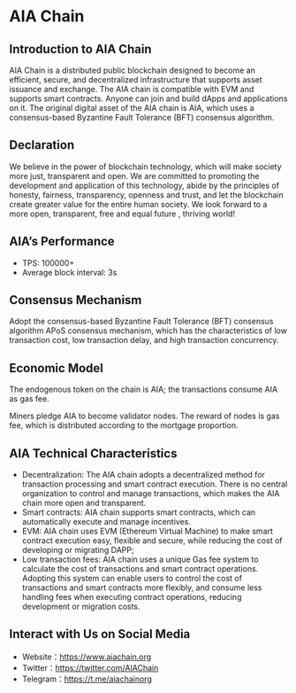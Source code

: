 # AIA Chain

## Introduction to AIA Chain
AIA Chain is a distributed public blockchain designed to become an efficient, secure, and decentralized infrastructure that supports asset issuance and exchange. The AIA chain is compatible with EVM and supports smart contracts. Anyone can join and build dApps and applications on it. The original digital asset of the AIA chain is AIA, which uses a consensus-based Byzantine Fault Tolerance (BFT) consensus algorithm.

## Declaration
We believe in the power of blockchain technology, which will make society more just, transparent and open. We are committed to promoting the development and application of this technology, abide by the principles of honesty, fairness, transparency, openness and trust, and let the blockchain create greater value for the entire human society. We look forward to a more open, transparent, free and equal future , thriving world!

## AIA’s Performance
- TPS: 100000+
- Average block interval: 3s

## Consensus Mechanism
Adopt the consensus-based Byzantine Fault Tolerance (BFT) consensus algorithm APoS consensus mechanism, which has the characteristics of low transaction cost, low transaction delay, and high transaction concurrency.

## Economic Model
The endogenous token on the chain is AIA; the transactions consume AIA as gas fee.

Miners pledge AIA to become validator nodes. The reward of nodes is gas fee, which is distributed according to the mortgage proportion.

## AIA Technical Characteristics
- Decentralization: The AIA chain adopts a decentralized method for transaction processing and smart contract execution. There is no central organization to control and manage transactions, which makes the AIA chain more open and transparent.
- Smart contracts: AIA chain supports smart contracts, which can automatically execute and manage incentives.
- EVM: AIA chain uses EVM (Ethereum Virtual Machine) to make smart contract execution easy, flexible and secure, while reducing the cost of developing or migrating DAPP;
- Low transaction fees: AIA chain uses a unique Gas fee system to calculate the cost of transactions and smart contract operations. Adopting this system can enable users to control the cost of transactions and smart contracts more flexibly, and consume less handling fees when executing contract operations, reducing development or migration costs.

## Interact with Us on Social Media
- Website：https://www.aiachain.org
- Twitter：https://twitter.com/AIAChain
- Telegram：https://t.me/aiachainorg
